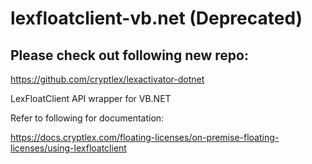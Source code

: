 # lexfloatclient-vb.net  (Deprecated) 

## Please check out following new repo:

https://github.com/cryptlex/lexactivator-dotnet

LexFloatClient API wrapper for VB.NET

Refer to following for documentation:

https://docs.cryptlex.com/floating-licenses/on-premise-floating-licenses/using-lexfloatclient


